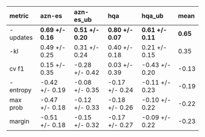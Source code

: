 | metric   | azn-es            | azn-es_ub         | hqa               | hqa_ub            | mean     |
|:---------|:------------------|:------------------|:------------------|:------------------|:---------|
| -updates | **0.69 +/- 0.16** | **0.51 +/- 0.20** | **0.80 +/- 0.07** | **0.61 +/- 0.11** | **0.65** |
| -kl      | 0.49 +/- 0.25     | 0.31 +/- 0.24     | 0.40 +/- 0.18     | 0.21 +/- 0.15     | 0.35     |
| cv f1    | 0.15 +/- 0.35     | -0.28 +/- 0.42    | 0.03 +/- 0.39     | -0.43 +/- 0.20    | -0.13    |
| -entropy | -0.42 +/- 0.19    | -0.08 +/- 0.35    | -0.17 +/- 0.24    | -0.11 +/- 0.23    | -0.19    |
| max prob | -0.47 +/- 0.18    | -0.12 +/- 0.33    | -0.18 +/- 0.26    | -0.10 +/- 0.22    | -0.22    |
| margin   | -0.51 +/- 0.18    | -0.15 +/- 0.32    | -0.17 +/- 0.27    | -0.09 +/- 0.22    | -0.23    |